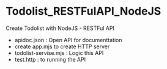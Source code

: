 # Todolist_RESTFulAPI_NodeJS
Create Todolist with NodeJS - RESTFul API
- apidoc.json : Open API for documenttation
- create app.mjs to create HTTP server
- todolist-servise.mjs : Logic this API
- test.http : to running the API
